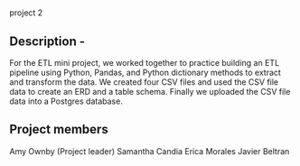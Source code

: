 # <Your-Project-Title>
project 2 

## Description -
For the ETL mini project, we worked together to practice building an ETL pipeline using Python, Pandas, and  Python dictionary methods to extract and transform the data. We created four CSV files and used the CSV file data to create an ERD and a table schema. Finally we  uploaded the CSV file data into a Postgres database.

## Project members
Amy Ownby (Project leader)
Samantha Candia
Erica Morales 
Javier Beltran

